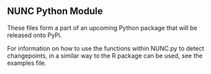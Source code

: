 ## NUNC Python Module

These files form a part of an upcoming Python package that will be released onto PyPi. 

For information on how to use the functions within NUNC.py to detect changepoints, in a similar way to the R package can be used, see the examples file.